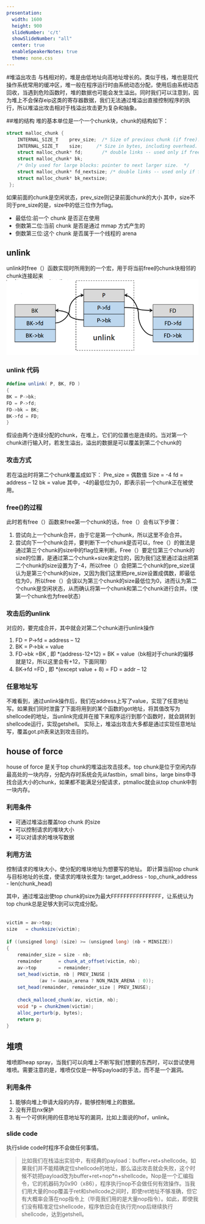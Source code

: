 ```yaml
---
presentation:
  width: 1600
  height: 900
  slideNumber: 'c/t'
  showSlideNumber: "all"
  center: true
  enableSpeakerNotes: true
  theme: none.css
---
```


<!-- slide data-notes="" -->
#堆溢出攻击
与栈相对的，堆是由低地址向高地址增长的。类似于栈，堆也是现代操作系统常用的缓冲区，堆一般在程序运行时由系统动态分配，使用后由系统动态回收，当遇到危险函数时，堆的数据也可能会发生溢出。同时我们可以注意到，因为堆上不会保存eip这类的寄存器数据，我们无法通过堆溢出直接控制程序的执行，所以堆溢出攻击相对于栈溢出攻击更为复杂和抽象。
<!-- slide data-notes="" -->
##堆的结构
堆的基本单位是一个一个chunk块，chunk的结构如下：
```c
struct malloc_chunk {
    INTERNAL_SIZE_T    prev_size;  /* Size of previous chunk (if free).  */
    INTERNAL_SIZE_T    size;     /* Size in bytes, including overhead. */
    struct malloc_chunk* fd;       /* double links -- used only if free. */
    struct malloc_chunk* bk;
    /* Only used for large blocks: pointer to next larger size.  */
    struct malloc_chunk* fd_nextsize; /* double links -- used only if free. */
    struct malloc_chunk* bk_nextsize;
 };
```
如果前面的chunk是空闲状态，prev_size则记录前面chunk的大小
其中，size不同于pre_size的是，size中的低三位作为flag。
- 最低位:前一个 chunk 是否正在使用
- 倒数第二位:当前 chunk 是否是通过 mmap 方式产生的
- 倒数第三位:这个 chunk 是否属于一个线程的 arena 
<!-- slide data-notes="" -->
## unlink
unlink时free（）函数实现时所用到的一个宏，用于将当前free的chunk块相邻的chunk连接起来
![](unlink.png)
<!-- slide data-notes="" -->
### unlink 代码
```c#
#define unlink( P, BK, FD ) 
{ 
BK = P->bk; 
FD = P->fd; 
FD->bk = BK; 
BK->fd = FD;
}
```
假设由两个连续分配的chunk，在堆上，它们的位置也是连续的。当对第一个chunk进行输入时，若发生溢出，溢出的数据是可以覆盖到第二个chunk的

<!-- slide data-notes="" -->
### 攻击方式
若在溢出时将第二个chunk覆盖成如下：
Pre_size = 偶数值
Size = -4
fd = address – 12
bk = value
其中，-4的最低位为0，即表示前一个chunk正在被使用。
<!-- slide data-notes="" -->
### free()的过程
此时若有free（）函数来free第一个chunk的话，free（）会有以下步骤：
1.	尝试向上一个chunk合并，由于它是第一个chunk，所以这里不会合并。
2.	尝试向下一个chunk合并，要判断下一个chunk是否可以，free（）的做法是通过第三个chunk的size中的flag位来判断。Free（）要定位第三个chunk的size的位置，是通过第二个chunk+size来定位的，因为我们这里通过溢出把第二个chunk的size设置为了-4，所以free（）会把第二个chunk的pre_size误认为是第三个chunk的size，又因为我们这里把pre_size设置成偶数，即最低位为0，所以free（）会误以为第三个chunk的size最低位为0，进而认为第二个chunk是空闲状态，从而确认将第一个chunk和第二个chunk进行合并。（使第一个chunk也为free状态）

<!-- slide data-notes="" -->
### 攻击后的unlink
对应的，要完成合并，其中就会对第二个chunk进行unlink操作
1. FD = P->fd = address – 12
2. BK = P->bk = value
3. FD->bk =BK , 即 *(address-12+12) = BK = value（bk相对于chunk的偏移就是12，所以这里会有+12，下面同理）
4. BK->fd =FD , 即 *(except value + 8) = FD = addr – 12

<!-- slide data-notes="" -->
### 任意地址写
不难看到，通过unlink操作后，我们在address上写了value，实现了任意地址写。如果我们同时泄露了下面将用到的某个函数的got地址，将其值改写为shellcode的地址，当unlink完成并在接下来程序运行到那个函数时，就会跳转到shellcode运行，实现getshell。
实际上，堆溢出攻击大多都是通过实现任意地址写，覆盖got.plt表来达到攻击目的。
<!-- slide data-notes="" -->
## house of force
house of force 是关于top chunk的堆溢出攻击技术。top chunk是位于空闲内存最高处的一块内存，分配内存时系统会先从fastbin，small bins，large bins中寻找合适大小的chunk，如果都不能满足分配请求，ptmalloc就会从top chunk中割一块内存。
### 利用条件
- 可通过堆溢出覆盖top chunk 的size
- 可以控制请求的堆块大小
- 可以对请求的堆块写数据
<!-- slide data-notes="" -->
### 利用方法
控制请求的堆块大小，使分配的堆块地址为想要写的地址。
即计算当前top chunk与目标地址的长度，使请求的堆块长度为: target_address - top_chunk_address - len(chunk_head)

<!-- slide data-notes="" -->
其中，通过堆溢出使top chunk的size为最大FFFFFFFFFFFFFFFF，让系统认为top chunk总是足够大到可以完成分配。
```c#

victim = av->top;
size   = chunksize(victim);

if ((unsigned long) (size) >= (unsigned long) (nb + MINSIZE))
{
    remainder_size = size - nb;
    remainder      = chunk_at_offset(victim, nb);
    av->top        = remainder;
    set_head(victim, nb | PREV_INUSE |
            (av != &main_arena ? NON_MAIN_ARENA : 0));
    set_head(remainder, remainder_size | PREV_INUSE);
 
    check_malloced_chunk(av, victim, nb);
    void *p = chunk2mem(victim);
    alloc_perturb(p, bytes);
    return p;
}
```
<!-- slide data-notes="" -->
## 堆喷
堆喷即heap spray，当我们可以向堆上不断写我们想要的东西时，可以尝试使用堆喷。需要注意的是，堆喷仅仅是一种写payload的手法，而不是一个漏洞。
### 利用条件
1.	能够向堆上申请大段的内存，能够控制堆上的数据。
2.	没有开启nx保护
3.	有一个可供利用的任意地址写的漏洞，比如上面说的hof，unlink。

<!-- slide data-notes="" -->
### slide code
执行slide code时程序不会做任何事情。
> 比如我们在栈溢出实验中，有经典的payload：buffer+ret+shellcode。如果我们并不能精确定位shellcode的地址，那么溢出攻击就会失败，这个时候不妨把payload改为buffer+ret+nop*n+shellcode。Nop是一个汇编指令，它的机器码为0x90（x86），程序执行nop不会做任何有效操作。当我们用大量的nop覆盖于ret和shellcode之间时，即使ret地址不够准确，但它有大概率会落在nop指令上（毕竟我们用的是大量nop指令）。如此，即使我们没有精准定位shellcode，程序依旧会在执行完nop后继续执行shellcode，达到getshell。
<!-- slide data-notes="" -->

<!-- slide data-notes="" -->
<!-- slide data-notes="" -->
<!-- slide data-notes="" -->
<!-- slide data-notes="" -->
<!-- slide data-notes="" -->
<!-- slide data-notes="" -->
<!-- slide data-notes="" -->

